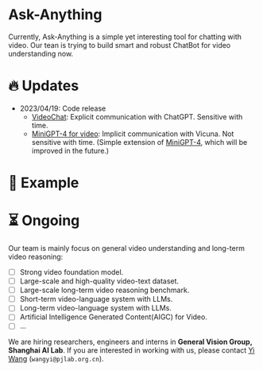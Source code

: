 # Ask-Anything

Currently, Ask-Anything is a simple yet interesting tool for chatting with video.
Our tean is trying to build smart and robust ChatBot for video understanding now.


# :fire: Updates
- 2023/04/19: Code release
  - [VideoChat](./video_chat/): Explicit communication with ChatGPT. Sensitive with time.
  - [MiniGPT-4 for video](./video_miniGPT4/): Implicit communication with Vicuna. Not sensitive with time. (Simple extension of [MiniGPT-4](https://github.com/Vision-CAIR/MiniGPT-4), which will be improved in the future.)


# :speech_balloon: Example




# :hourglass_flowing_sand: Ongoing

Our team is mainly focus on general video understanding and long-term video reasoning:

- [ ] Strong video foundation model.
- [ ] Large-scale and high-quality video-text dataset.
- [ ] Large-scale long-term video reasoning benchmark.
- [ ] Short-term video-language system with LLMs.
- [ ] Long-term video-language system with LLMs.
- [ ] Artificial Intelligence Generated Content(AIGC) for Video.
- [ ] ...

We are hiring researchers, engineers and interns in **General Vision Group, Shanghai AI Lab**.  If you are interested in working with us, please contact [Yi Wang](https://shepnerd.github.io/) (`wangyi@pjlab.org.cn`).